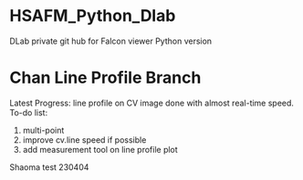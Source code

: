 # HSAFM_Python_Dlab
DLab private git hub for Falcon viewer Python version
# Chan Line Profile Branch
Latest Progress: line profile on CV image done with almost real-time speed.
To-do list:
1. multi-point
2. improve cv.line speed if possible
3. add measurement tool on line profile plot


Shaoma test 230404